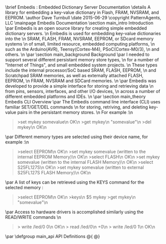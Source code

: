  
\brief		Embedis : Embedded Dictionary Server Documentation
\details	A library for embedding a key-value dictionary in Flash, FRAM, NVSRAM, and EEPROM. 
\author		Dave Turnbull
\date		2015-06-29
\copyright	PatternAgents, LLC
\mainpage	Embedis Documentation
\section	main_intro Introduction
\par
Embedis is an open source library for creating simple embedded dictionary servers. \n
Embedis is used for embedding key-value dictionaries into the \n
SRAM, FLASH, FRAM, NVSRAM, EEPROM, or SDcard memory systems \n
of small, limited resource, embedded computing platforms, \n
such as the Arduino(AVR), Teensy(Cortex-M4), PSoC(Cortex-M0/3), \n
and others. \n
\par
\section	main_background Background
\par
I needed to support several different persistant memory store types, \n
for a number of "Internet of Things", and small embedded system projects. \n
These types include the internal processor/SoC based SRAM, FLASH, EEPROM, \n
and Scratchpad SRAM memories, as well as externally attached FLASH, EEPROM, \n
FRAM, NVSRAM and SDCard memories. \n
\par
Embedis was developed to provide a simple interface for storing and retrieving data \n
from pins, sensors, interfaces, and other I/O devices, \n
across a number of different embedded platforms and IDEs. \n
\par
\section	main_theory Embedis CLI Overview 
\par
The Embedis command line interface (CLI) uses familiar SET/GET/DEL commands \n
for storing, retriving, and deleting key-value pairs in the persistant memory stores. \n
For example :\n
> \>set mykey somevalue\n
> OK\n
> \>get mykey\n
> "somevalue"\n
> \>del mykey\n
> OK\n

\par
Different memory types are selected using their device name, for example :\n
> \>select EEPROM\n
> OK\n
> \>set mykey somevalue (written to the internal EEPROM Memory)\n
> OK\n
> \>select FLASH\n
> OK\n
> \>set mykey somevalue (written to the internal FLASH Memory)\n
> OK\n
> \>select S25FL127S\n
> OK\n
> \>set mykey somevalue (written to external S25FL127S FLASH Memory)\n
> OK\n

\par
A list of keys can be retrieved using the KEYS command for the selected memory :
> \>select EEPROM\n
> OK\n
> \>keys\n
> $5
> mykey
> \>get mykey\n
> "somevalue"\n

\par
Access to hardware drivers is accomplished similarly using the READ/WRITE commands \n
> \> write /led/0 0\n
> OK\n
> \> read /led/0\n
> +0\n
> \> write /led/0 1\n
> OK\n


\par
\defgroup main_api API Definitions
@{
@}


